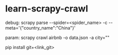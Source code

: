 # learn-scrapy-crawl

debug: scrapy parse --spider=<spider_name> -c <function> --meta='{\"country_name\":\"China\"}' <url>

param: scrapy crawl airbnb -o data.json -a city="<param>"

pip install git+<link_git>